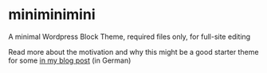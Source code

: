 # miniminimini
A minimal Wordpress Block Theme, required files only, for full-site editing

Read more about the motivation and why this might be a good starter theme for some [in my blog post](https://privatstrand.dirkschmidtke.de/2024/10/02/ein-mini-mini-minimales-wordpress-starter-theme/)
 (in German)
